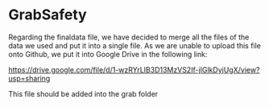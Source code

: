# GrabSafety

Regarding the finaldata file, we have decided to merge all the files of the data we used and put it into a single file. As we are unable to upload this file onto Github, we put it into Google Drive in the following link:

https://drive.google.com/file/d/1-wzRYrLIB3D13MzVS2If-jIGlkDyjUgX/view?usp=sharing

This file should be added into the grab folder

